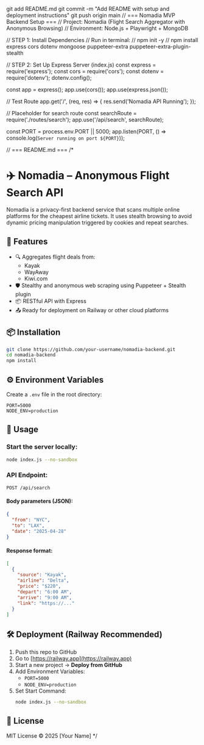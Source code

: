 git add README.md
git commit -m "Add README with setup and deployment instructions"
git push origin main
// === Nomadia MVP Backend Setup ===
// Project: Nomadia (Flight Search Aggregator with Anonymous Browsing)
// Environment: Node.js + Playwright + MongoDB

// STEP 1: Install Dependencies
// Run in terminal:
// npm init -y
// npm install express cors dotenv mongoose puppeteer-extra puppeteer-extra-plugin-stealth

// STEP 2: Set Up Express Server (index.js)
const express = require('express');
const cors = require('cors');
const dotenv = require('dotenv');
dotenv.config();

const app = express();
app.use(cors());
app.use(express.json());

// Test Route
app.get('/', (req, res) => {
  res.send('Nomadia API Running');
});

// Placeholder for search route
const searchRoute = require('./routes/search');
app.use('/api/search', searchRoute);

const PORT = process.env.PORT || 5000;
app.listen(PORT, () => console.log(`Server running on port ${PORT}`));

// === README.md ===
/*
# ✈️ Nomadia – Anonymous Flight Search API

Nomadia is a privacy-first backend service that scans multiple online platforms for the cheapest airline tickets. It uses stealth browsing to avoid dynamic pricing manipulation triggered by cookies and repeat searches.

## 🚀 Features

- 🔍 Aggregates flight deals from:
  - Kayak
  - WayAway
  - Kiwi.com
- 🛡️ Stealthy and anonymous web scraping using Puppeteer + Stealth plugin
- 📦 RESTful API with Express
- 📤 Ready for deployment on Railway or other cloud platforms

## 📦 Installation

```bash
git clone https://github.com/your-username/nomadia-backend.git
cd nomadia-backend
npm install
```

## ⚙️ Environment Variables

Create a `.env` file in the root directory:

```env
PORT=5000
NODE_ENV=production
```

## 🧪 Usage

### Start the server locally:

```bash
node index.js --no-sandbox
```

### API Endpoint:

```
POST /api/search
```

#### Body parameters (JSON):

```json
{
  "from": "NYC",
  "to": "LAX",
  "date": "2025-04-28"
}
```

#### Response format:

```json
[
  {
    "source": "Kayak",
    "airline": "Delta",
    "price": "$220",
    "depart": "6:00 AM",
    "arrive": "9:00 AM",
    "link": "https://..."
  }
]
```

## 🛠 Deployment (Railway Recommended)

1. Push this repo to GitHub
2. Go to [https://railway.app](https://railway.app)
3. Start a new project → **Deploy from GitHub**
4. Add Environment Variables:
   - `PORT=5000`
   - `NODE_ENV=production`
5. Set Start Command:
   ```bash
   node index.js --no-sandbox
   ```

## 📄 License

MIT License © 2025 [Your Name]
*/
